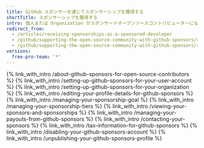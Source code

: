 ```yaml
---
title: GitHub スポンサーを通じてスポンサーシップを獲得する
shortTitle: スポンサーシップを獲得する
intro: 個人または Organization がスポンサードオープンソースコントリビューターになり、作業に対して支払いを受け取る、スポンサーシップの内容を更新する、およびスポンサーを表示して連絡することができます。
redirect_from:
  - /articles/receiving-sponsorships-as-a-sponsored-developer
  - /github/supporting-the-open-source-community-with-github-sponsors/receiving-sponsorships-as-a-sponsored-developer
  - /github/supporting-the-open-source-community-with-github-sponsors/receiving-sponsorships-through-github-sponsors
versions:
  free-pro-team: '*'
---
```


{% link_with_intro /about-github-sponsors-for-open-source-contributors %}
{% link_with_intro /setting-up-github-sponsors-for-your-user-account %}
{% link_with_intro /setting-up-github-sponsors-for-your-organization %}
{% link_with_intro /editing-your-profile-details-for-github-sponsors %}
{% link_with_intro /managing-your-sponsorship-goal %}
{% link_with_intro /managing-your-sponsorship-tiers %}
{% link_with_intro /viewing-your-sponsors-and-sponsorships %}
{% link_with_intro /managing-your-payouts-from-github-sponsors %}
{% link_with_intro /contacting-your-sponsors %}
{% link_with_intro /tax-information-for-github-sponsors %}
{% link_with_intro /disabling-your-github-sponsors-account %}
{% link_with_intro /unpublishing-your-github-sponsors-profile %}
